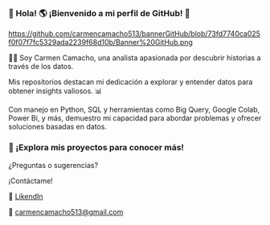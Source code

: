  ### 👋 Hola! :earth_americas: ¡Bienvenido a mi perfil de GitHub! :palms_up_together:
https://github.com/carmencamacho513/bannerGitHub/blob/73fd7740ca025f0f07f7fc5329ada2239f68d10b/Banner%20GitHub.png


 
 :woman_technologist: Soy Carmen Camacho, una analista apasionada por descubrir historias a través de los datos.

Mis repositorios destacan mi dedicación a explorar y entender datos para obtener insights valiosos. :bar_chart:

Con manejo en Python, SQL y herramientas como Big Query, Google Colab, Power Bi, y más, 
demuestro mi capacidad para abordar problemas y ofrecer soluciones basadas en datos.

### 👀 ¡Explora mis proyectos para conocer más!
       
¿Preguntas o sugerencias?

¡Contáctame!

:diamond_shape_with_a_dot_inside: [LikendIn](https://www.linkedin.com/in/carmen-julia-camacho-espitia-0a26281b0/)

:e-mail: carmencamacho513@gmail.com


